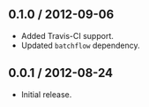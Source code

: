 0.1.0 / 2012-09-06
------------------
* Added Travis-CI support.
* Updated `batchflow` dependency.

0.0.1 / 2012-08-24
------------------
* Initial release.
